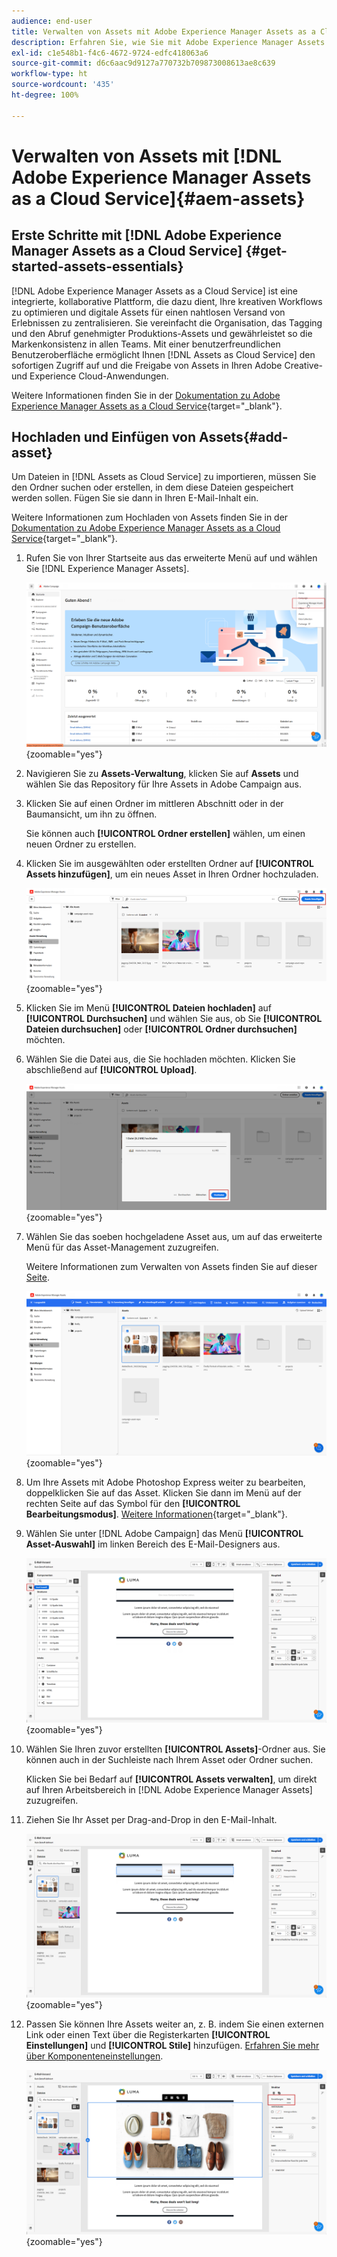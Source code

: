 ```yaml
---
audience: end-user
title: Verwalten von Assets mit Adobe Experience Manager Assets as a Cloud Service
description: Erfahren Sie, wie Sie mit Adobe Experience Manager Assets as a Cloud Service Assets verwalten können
exl-id: c1e548b1-f4c6-4672-9724-edfc418063a6
source-git-commit: d6c6aac9d9127a770732b709873008613ae8c639
workflow-type: ht
source-wordcount: '435'
ht-degree: 100%

---
```


# Verwalten von Assets mit [!DNL Adobe Experience Manager Assets as a Cloud Service]{#aem-assets}

## Erste Schritte mit [!DNL Adobe Experience Manager Assets as a Cloud Service] {#get-started-assets-essentials}

[!DNL Adobe Experience Manager Assets as a Cloud Service] ist eine integrierte, kollaborative Plattform, die dazu dient, Ihre kreativen Workflows zu optimieren und digitale Assets für einen nahtlosen Versand von Erlebnissen zu zentralisieren. Sie vereinfacht die Organisation, das Tagging und den Abruf genehmigter Produktions-Assets und gewährleistet so die Markenkonsistenz in allen Teams. Mit einer benutzerfreundlichen Benutzeroberfläche ermöglicht Ihnen [!DNL Assets as Cloud Service] den sofortigen Zugriff auf und die Freigabe von Assets in Ihren Adobe Creative- und Experience Cloud-Anwendungen.

Weitere Informationen finden Sie in der [Dokumentation zu Adobe Experience Manager Assets as a Cloud Service](https://experienceleague.adobe.com/docs/experience-manager-cloud-service/content/assets/home.html?lang=de){target="_blank"}.

## Hochladen und Einfügen von Assets{#add-asset}

Um Dateien in [!DNL Assets as Cloud Service] zu importieren, müssen Sie den Ordner suchen oder erstellen, in dem diese Dateien gespeichert werden sollen. Fügen Sie sie dann in Ihren E-Mail-Inhalt ein.

Weitere Informationen zum Hochladen von Assets finden Sie in der [Dokumentation zu Adobe Experience Manager Assets as a Cloud Service](https://experienceleague.adobe.com/docs/experience-manager-cloud-service/content/assets/assets-view/add-delete-assets-view.html?lang=de){target="_blank"}.

1. Rufen Sie von Ihrer Startseite aus das erweiterte Menü auf und wählen Sie [!DNL Experience Manager Assets].

   ![Screenshot mit dem erweiterten Menü in Adobe Experience Manager Assets](assets/assets_1.png){zoomable="yes"}

1. Navigieren Sie zu **Assets-Verwaltung**, klicken Sie auf **Assets** und wählen Sie das Repository für Ihre Assets in Adobe Campaign aus.

1. Klicken Sie auf einen Ordner im mittleren Abschnitt oder in der Baumansicht, um ihn zu öffnen.

   Sie können auch **[!UICONTROL Ordner erstellen]** wählen, um einen neuen Ordner zu erstellen.

1. Klicken Sie im ausgewählten oder erstellten Ordner auf **[!UICONTROL Assets hinzufügen]**, um ein neues Asset in Ihren Ordner hochzuladen.

   ![Screenshot mit der Option „Assets hinzufügen“ in Adobe Experience Manager Assets](assets/assets_2.png){zoomable="yes"}

1. Klicken Sie im Menü **[!UICONTROL Dateien hochladen]** auf **[!UICONTROL Durchsuchen]** und wählen Sie aus, ob Sie **[!UICONTROL Dateien durchsuchen]** oder **[!UICONTROL Ordner durchsuchen]** möchten.

1. Wählen Sie die Datei aus, die Sie hochladen möchten. Klicken Sie abschließend auf **[!UICONTROL Upload]**.

   ![Screenshot des Datei-Uploads in Adobe Experience Manager Assets](assets/assets_3.png){zoomable="yes"}

1. Wählen Sie das soeben hochgeladene Asset aus, um auf das erweiterte Menü für das Asset-Management zuzugreifen.

   Weitere Informationen zum Verwalten von Assets finden Sie auf dieser [Seite](https://experienceleague.adobe.com/docs/experience-manager-cloud-service/content/assets/assets-view/manage-organize-assets-view.html?lang=de).

   ![Screenshot mit dem erweiterten Menü für das Asset-Management in Adobe Experience Manager Assets](assets/assets_4.png){zoomable="yes"}

1. Um Ihre Assets mit Adobe Photoshop Express weiter zu bearbeiten, doppelklicken Sie auf das Asset. Klicken Sie dann im Menü auf der rechten Seite auf das Symbol für den **[!UICONTROL Bearbeitungsmodus]**. [Weitere Informationen](https://experienceleague.adobe.com/docs/experience-manager-cloud-service/content/assets/assets-view/edit-images-assets-view.html?lang=de#edit-using-express){target="_blank"}.

1. Wählen Sie unter [!DNL Adobe Campaign] das Menü **[!UICONTROL Asset-Auswahl]** im linken Bereich des E-Mail-Designers aus.

   ![Screenshot mit dem Menü „Asset-Wähler“ in Adobe Campaign](assets/assets_6.png){zoomable="yes"}

1. Wählen Sie Ihren zuvor erstellten **[!UICONTROL Assets]**-Ordner aus. Sie können auch in der Suchleiste nach Ihrem Asset oder Ordner suchen.

   Klicken Sie bei Bedarf auf **[!UICONTROL Assets verwalten]**, um direkt auf Ihren Arbeitsbereich in [!DNL Adobe Experience Manager Assets] zuzugreifen.

1. Ziehen Sie Ihr Asset per Drag-and-Drop in den E-Mail-Inhalt.

   ![Screenshot der Drag-and-Drop-Funktionalität für Assets in Adobe Campaign](assets/assets_5.png){zoomable="yes"}

1. Passen Sie können Ihre Assets weiter an, z. B. indem Sie einen externen Link oder einen Text über die Registerkarten **[!UICONTROL Einstellungen]** und **[!UICONTROL Stile]** hinzufügen. [Erfahren Sie mehr über Komponenteneinstellungen](../email/content-components.md).

   ![Screenshot mit Optionen für die Asset-Anpassung in Adobe Campaign](assets/assets_7.png){zoomable="yes"}